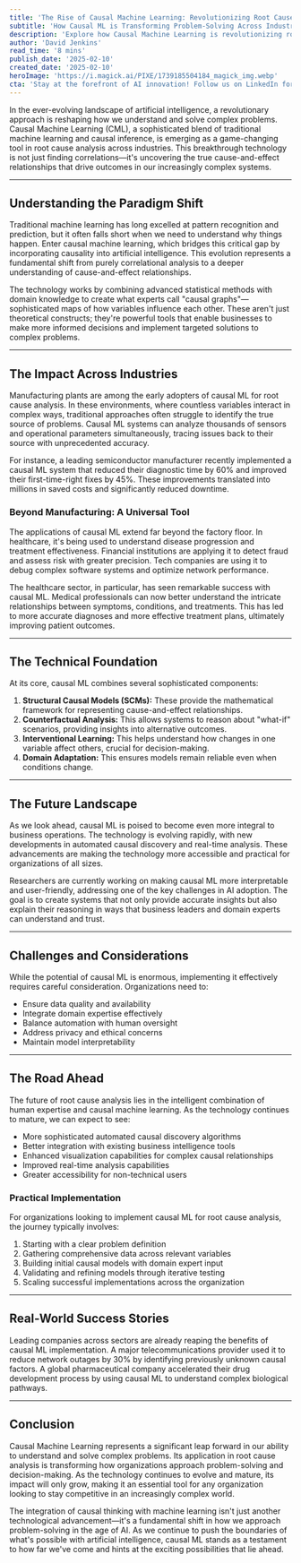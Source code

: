 ```yaml
---
title: 'The Rise of Causal Machine Learning: Revolutionizing Root Cause Analysis in the AI Era'
subtitle: 'How Causal ML is Transforming Problem-Solving Across Industries'
description: 'Explore how Causal Machine Learning is revolutionizing root cause analysis by uncovering true cause-and-effect relationships, transforming industries from manufacturing to healthcare with unprecedented accuracy and efficiency.'
author: 'David Jenkins'
read_time: '8 mins'
publish_date: '2025-02-10'
created_date: '2025-02-10'
heroImage: 'https://i.magick.ai/PIXE/1739185504184_magick_img.webp'
cta: 'Stay at the forefront of AI innovation! Follow us on LinkedIn for the latest insights on Causal Machine Learning and other groundbreaking developments in artificial intelligence.'
---
```


In the ever-evolving landscape of artificial intelligence, a revolutionary approach is reshaping how we understand and solve complex problems. Causal Machine Learning (CML), a sophisticated blend of traditional machine learning and causal inference, is emerging as a game-changing tool in root cause analysis across industries. This breakthrough technology is not just finding correlations—it's uncovering the true cause-and-effect relationships that drive outcomes in our increasingly complex systems.

---

## Understanding the Paradigm Shift

Traditional machine learning has long excelled at pattern recognition and prediction, but it often falls short when we need to understand why things happen. Enter causal machine learning, which bridges this critical gap by incorporating causality into artificial intelligence. This evolution represents a fundamental shift from purely correlational analysis to a deeper understanding of cause-and-effect relationships.

The technology works by combining advanced statistical methods with domain knowledge to create what experts call "causal graphs"—sophisticated maps of how variables influence each other. These aren't just theoretical constructs; they're powerful tools that enable businesses to make more informed decisions and implement targeted solutions to complex problems.

---

## The Impact Across Industries

Manufacturing plants are among the early adopters of causal ML for root cause analysis. In these environments, where countless variables interact in complex ways, traditional approaches often struggle to identify the true source of problems. Causal ML systems can analyze thousands of sensors and operational parameters simultaneously, tracing issues back to their source with unprecedented accuracy.

For instance, a leading semiconductor manufacturer recently implemented a causal ML system that reduced their diagnostic time by 60% and improved their first-time-right fixes by 45%. These improvements translated into millions in saved costs and significantly reduced downtime.

### Beyond Manufacturing: A Universal Tool

The applications of causal ML extend far beyond the factory floor. In healthcare, it's being used to understand disease progression and treatment effectiveness. Financial institutions are applying it to detect fraud and assess risk with greater precision. Tech companies are using it to debug complex software systems and optimize network performance.

The healthcare sector, in particular, has seen remarkable success with causal ML. Medical professionals can now better understand the intricate relationships between symptoms, conditions, and treatments. This has led to more accurate diagnoses and more effective treatment plans, ultimately improving patient outcomes.

---

## The Technical Foundation

At its core, causal ML combines several sophisticated components:

1. **Structural Causal Models (SCMs):** These provide the mathematical framework for representing cause-and-effect relationships.
2. **Counterfactual Analysis:** This allows systems to reason about "what-if" scenarios, providing insights into alternative outcomes.
3. **Interventional Learning:** This helps understand how changes in one variable affect others, crucial for decision-making.
4. **Domain Adaptation:** This ensures models remain reliable even when conditions change.

---

## The Future Landscape

As we look ahead, causal ML is poised to become even more integral to business operations. The technology is evolving rapidly, with new developments in automated causal discovery and real-time analysis. These advancements are making the technology more accessible and practical for organizations of all sizes.

Researchers are currently working on making causal ML more interpretable and user-friendly, addressing one of the key challenges in AI adoption. The goal is to create systems that not only provide accurate insights but also explain their reasoning in ways that business leaders and domain experts can understand and trust.

---

## Challenges and Considerations

While the potential of causal ML is enormous, implementing it effectively requires careful consideration. Organizations need to:

- Ensure data quality and availability
- Integrate domain expertise effectively
- Balance automation with human oversight
- Address privacy and ethical concerns
- Maintain model interpretability

---

## The Road Ahead

The future of root cause analysis lies in the intelligent combination of human expertise and causal machine learning. As the technology continues to mature, we can expect to see:

- More sophisticated automated causal discovery algorithms
- Better integration with existing business intelligence tools
- Enhanced visualization capabilities for complex causal relationships
- Improved real-time analysis capabilities
- Greater accessibility for non-technical users

### Practical Implementation

For organizations looking to implement causal ML for root cause analysis, the journey typically involves:

1. Starting with a clear problem definition
2. Gathering comprehensive data across relevant variables
3. Building initial causal models with domain expert input
4. Validating and refining models through iterative testing
5. Scaling successful implementations across the organization

---

## Real-World Success Stories

Leading companies across sectors are already reaping the benefits of causal ML implementation. A major telecommunications provider used it to reduce network outages by 30% by identifying previously unknown causal factors. A global pharmaceutical company accelerated their drug development process by using causal ML to understand complex biological pathways.

---

## Conclusion

Causal Machine Learning represents a significant leap forward in our ability to understand and solve complex problems. Its application in root cause analysis is transforming how organizations approach problem-solving and decision-making. As the technology continues to evolve and mature, its impact will only grow, making it an essential tool for any organization looking to stay competitive in an increasingly complex world.

The integration of causal thinking with machine learning isn't just another technological advancement—it's a fundamental shift in how we approach problem-solving in the age of AI. As we continue to push the boundaries of what's possible with artificial intelligence, causal ML stands as a testament to how far we've come and hints at the exciting possibilities that lie ahead.